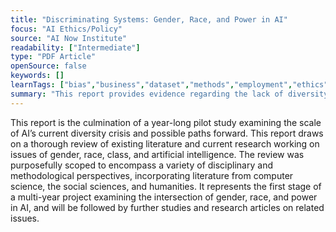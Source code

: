 ```yaml
---
title: "Discriminating Systems: Gender, Race, and Power in AI"
focus: "AI Ethics/Policy"
source: "AI Now Institute"
readability: ["Intermediate"]
type: "PDF Article"
openSource: false
keywords: []
learnTags: ["bias","business","dataset","methods","employment","ethics","fairness","government","inclusivePractice"]
summary: "This report provides evidence regarding the lack of diversity, discrimination and inequality in AI systems and the workplace, and offers recommendations to address these issues and the challenges ahead. "
---
```

This report is the culmination of a year-long pilot study examining the scale of AI’s current diversity crisis and possible paths forward. This report draws on a thorough review of existing literature and current research working on issues of gender, race, class, and artificial intelligence. The review was purposefully scoped to encompass a variety of disciplinary and methodological perspectives, incorporating literature from computer science, the social sciences, and humanities. It represents the first stage of a multi-year project examining the intersection of gender, race, and power in AI, and will be followed by further studies and research articles on related issues.
